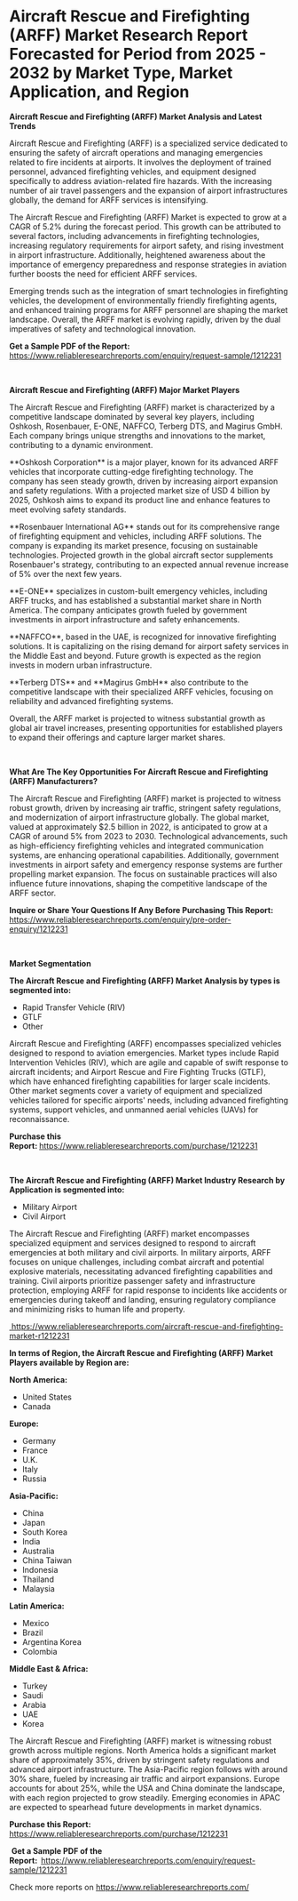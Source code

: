 <p><h1>Aircraft Rescue and Firefighting (ARFF) Market Research Report Forecasted for Period from 2025 -  2032 by Market Type, Market Application, and Region</h1></p><p><strong>Aircraft Rescue and Firefighting (ARFF) Market Analysis and Latest Trends</strong></p>
<p><p>Aircraft Rescue and Firefighting (ARFF) is a specialized service dedicated to ensuring the safety of aircraft operations and managing emergencies related to fire incidents at airports. It involves the deployment of trained personnel, advanced firefighting vehicles, and equipment designed specifically to address aviation-related fire hazards. With the increasing number of air travel passengers and the expansion of airport infrastructures globally, the demand for ARFF services is intensifying.</p><p>The Aircraft Rescue and Firefighting (ARFF) Market is expected to grow at a CAGR of 5.2% during the forecast period. This growth can be attributed to several factors, including advancements in firefighting technologies, increasing regulatory requirements for airport safety, and rising investment in airport infrastructure. Additionally, heightened awareness about the importance of emergency preparedness and response strategies in aviation further boosts the need for efficient ARFF services. </p><p>Emerging trends such as the integration of smart technologies in firefighting vehicles, the development of environmentally friendly firefighting agents, and enhanced training programs for ARFF personnel are shaping the market landscape. Overall, the ARFF market is evolving rapidly, driven by the dual imperatives of safety and technological innovation.</p></p>
<p><strong>Get a Sample PDF of the Report:&nbsp;</strong> <a href="https://www.reliableresearchreports.com/enquiry/request-sample/1212231?utm_campaign=3319&utm_medium=2&utm_source=Github&utm_content=ia&utm_term=24032025&utm_id=aircraft-rescue-and-firefighting-arff">https://www.reliableresearchreports.com/enquiry/request-sample/1212231</a></p>
<p>&nbsp;</p>
<p><strong>Aircraft Rescue and Firefighting (ARFF) Major Market Players</strong></p>
<p><p>The Aircraft Rescue and Firefighting (ARFF) market is characterized by a competitive landscape dominated by several key players, including Oshkosh, Rosenbauer, E-ONE, NAFFCO, Terberg DTS, and Magirus GmbH. Each company brings unique strengths and innovations to the market, contributing to a dynamic environment.</p><p>**Oshkosh Corporation** is a major player, known for its advanced ARFF vehicles that incorporate cutting-edge firefighting technology. The company has seen steady growth, driven by increasing airport expansion and safety regulations. With a projected market size of USD 4 billion by 2025, Oshkosh aims to expand its product line and enhance features to meet evolving safety standards.</p><p>**Rosenbauer International AG** stands out for its comprehensive range of firefighting equipment and vehicles, including ARFF solutions. The company is expanding its market presence, focusing on sustainable technologies. Projected growth in the global aircraft sector supplements Rosenbauer's strategy, contributing to an expected annual revenue increase of 5% over the next few years.</p><p>**E-ONE** specializes in custom-built emergency vehicles, including ARFF trucks, and has established a substantial market share in North America. The company anticipates growth fueled by government investments in airport infrastructure and safety enhancements.</p><p>**NAFFCO**, based in the UAE, is recognized for innovative firefighting solutions. It is capitalizing on the rising demand for airport safety services in the Middle East and beyond. Future growth is expected as the region invests in modern urban infrastructure.</p><p>**Terberg DTS** and **Magirus GmbH** also contribute to the competitive landscape with their specialized ARFF vehicles, focusing on reliability and advanced firefighting systems.</p><p>Overall, the ARFF market is projected to witness substantial growth as global air travel increases, presenting opportunities for established players to expand their offerings and capture larger market shares.</p></p>
<p>&nbsp;</p>
<p><strong>What Are The Key Opportunities For Aircraft Rescue and Firefighting (ARFF) Manufacturers?</strong></p>
<p><p>The Aircraft Rescue and Firefighting (ARFF) market is projected to witness robust growth, driven by increasing air traffic, stringent safety regulations, and modernization of airport infrastructure globally. The global market, valued at approximately $2.5 billion in 2022, is anticipated to grow at a CAGR of around 5% from 2023 to 2030. Technological advancements, such as high-efficiency firefighting vehicles and integrated communication systems, are enhancing operational capabilities. Additionally, government investments in airport safety and emergency response systems are further propelling market expansion. The focus on sustainable practices will also influence future innovations, shaping the competitive landscape of the ARFF sector.</p></p>
<p><strong>Inquire or Share Your Questions If Any Before Purchasing This Report:</strong> <a href="https://www.reliableresearchreports.com/enquiry/pre-order-enquiry/1212231?utm_campaign=3319&utm_medium=2&utm_source=Github&utm_content=ia&utm_term=24032025&utm_id=aircraft-rescue-and-firefighting-arff">https://www.reliableresearchreports.com/enquiry/pre-order-enquiry/1212231</a></p>
<p>&nbsp;</p>
<p><strong>Market Segmentation</strong></p>
<p><strong>The Aircraft Rescue and Firefighting (ARFF) Market Analysis by types is segmented into:</strong></p>
<p><ul><li>Rapid Transfer Vehicle (RIV)</li><li>GTLF</li><li>Other</li></ul></p>
<p><p>Aircraft Rescue and Firefighting (ARFF) encompasses specialized vehicles designed to respond to aviation emergencies. Market types include Rapid Intervention Vehicles (RIV), which are agile and capable of swift response to aircraft incidents; and Airport Rescue and Fire Fighting Trucks (GTLF), which have enhanced firefighting capabilities for larger scale incidents. Other market segments cover a variety of equipment and specialized vehicles tailored for specific airports' needs, including advanced firefighting systems, support vehicles, and unmanned aerial vehicles (UAVs) for reconnaissance.</p></p>
<p><strong>Purchase this Report:&nbsp;</strong><a href="https://www.reliableresearchreports.com/purchase/1212231?utm_campaign=3319&utm_medium=2&utm_source=Github&utm_content=ia&utm_term=24032025&utm_id=aircraft-rescue-and-firefighting-arff">https://www.reliableresearchreports.com/purchase/1212231</a></p>
<p>&nbsp;</p>
<p><strong>The Aircraft Rescue and Firefighting (ARFF) Market Industry Research by Application is segmented into:</strong></p>
<p><ul><li>Military Airport</li><li>Civil Airport</li></ul></p>
<p><p>The Aircraft Rescue and Firefighting (ARFF) market encompasses specialized equipment and services designed to respond to aircraft emergencies at both military and civil airports. In military airports, ARFF focuses on unique challenges, including combat aircraft and potential explosive materials, necessitating advanced firefighting capabilities and training. Civil airports prioritize passenger safety and infrastructure protection, employing ARFF for rapid response to incidents like accidents or emergencies during takeoff and landing, ensuring regulatory compliance and minimizing risks to human life and property.</p></p>
<p><a href="https://www.reliableresearchreports.com/aircraft-rescue-and-firefighting-market-r1212231?utm_campaign=3319&utm_medium=2&utm_source=Github&utm_content=ia&utm_term=24032025&utm_id=aircraft-rescue-and-firefighting-arff">&nbsp;https://www.reliableresearchreports.com/aircraft-rescue-and-firefighting-market-r1212231</a></p>
<p><strong>In terms of Region, the Aircraft Rescue and Firefighting (ARFF) Market Players available by Region are:</strong></p>
<p>
    <p> <strong> North America: </strong>
        <ul>
            <li>United States</li>
            <li>Canada</li>
        </ul>
        </p> 
    <p> <strong> Europe: </strong>
        <ul>
            <li>Germany</li>
            <li>France</li>
            <li>U.K.</li>
            <li>Italy</li>
            <li>Russia</li>
        </ul>
        </p> 
    <p> <strong> Asia-Pacific: </strong>
        <ul>
            <li>China</li>
            <li>Japan</li>
            <li>South Korea</li>
            <li>India</li>
            <li>Australia</li>
            <li>China Taiwan</li>
            <li>Indonesia</li>
            <li>Thailand</li>
            <li>Malaysia</li>
        </ul>
        </p> 
    <p> <strong> Latin America: </strong>
        <ul>
            <li>Mexico</li>
            <li>Brazil</li>
            <li>Argentina Korea</li>
            <li>Colombia</li>
        </ul>
        </p> 
    <p> <strong> Middle East & Africa: </strong>
        <ul>
            <li>Turkey</li>
            <li>Saudi</li>
            <li>Arabia</li>
            <li>UAE</li>
            <li>Korea</li>
        </ul>
    </p>
    </p>
<p><p>The Aircraft Rescue and Firefighting (ARFF) market is witnessing robust growth across multiple regions. North America holds a significant market share of approximately 35%, driven by stringent safety regulations and advanced airport infrastructure. The Asia-Pacific region follows with around 30% share, fueled by increasing air traffic and airport expansions. Europe accounts for about 25%, while the USA and China dominate the landscape, with each region projected to grow steadily. Emerging economies in APAC are expected to spearhead future developments in market dynamics.</p></p>
<p><strong>Purchase this Report: </strong><a href="https://www.reliableresearchreports.com/purchase/1212231?utm_campaign=3319&utm_medium=2&utm_source=Github&utm_content=ia&utm_term=24032025&utm_id=aircraft-rescue-and-firefighting-arff">https://www.reliableresearchreports.com/purchase/1212231</a></p>
<p>&nbsp;<strong>Get a Sample PDF of the Report:&nbsp;&nbsp;</strong><a href="https://www.reliableresearchreports.com/enquiry/request-sample/1212231?utm_campaign=3319&utm_medium=2&utm_source=Github&utm_content=ia&utm_term=24032025&utm_id=aircraft-rescue-and-firefighting-arff">https://www.reliableresearchreports.com/enquiry/request-sample/1212231</a></p>
<p><strong></strong></p>
<p>Check more reports on <a href="https://www.reliableresearchreports.com/?utm_campaign=3319&utm_medium=2&utm_source=Github&utm_content=ia&utm_term=24032025&utm_id=aircraft-rescue-and-firefighting-arff">https://www.reliableresearchreports.com/</a></p>